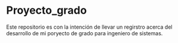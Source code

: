 # Proyecto_grado
Este repositorio es con la intención de llevar un regirstro acerca del desarrollo de mi poryecto de grado para ingeniero de sistemas.
